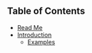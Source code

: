 ## Table of Contents

* [Read Me](/README.md)
* [Introduction](/docs/introduction/README.md)
  * [Examples](/docs/introduction/Examples.md)
